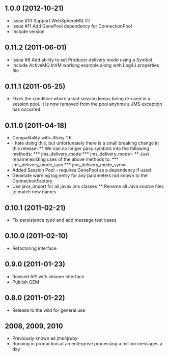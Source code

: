 ## 1.0.0 (2012-10-21)

* Issue #10 Support WebSphereMQ V7
* Issue #11 Add GenePool dependency for ConnectionPool
* Include version

## 0.11.2 (2011-06-01)

* Issue #8 Add ability to set Producer delivery mode using a Symbol
* Include ActiveMQ InVM working example along with Log4J properties file

## 0.11.1 (2011-05-25)

* Fixes the condition where a bad session keeps being re-used in a session pool.
  It is now removed from the pool anytime a JMS exception has occurred

## 0.11.0 (2011-04-18)

* Compatibility with JRuby 1.6
* I hate doing this, but unfortunately there is a small breaking change in this release:
** We can no longer pass symbols into the following methods:
*** jms_delivery_mode
*** jms_delivery_mode=
** Just rename existing uses of the above methods to:
*** jms_delivery_mode_sym
*** jms_delivery_mode_sym=
* Added Session Pool - requires GenePool as a dependency if used
* Generate warning log entry for any parameters not known to the ConnectionFactory
* Use java_import for all javax.jms classes
** Rename all Java source files to match new names

## 0.10.1 (2011-02-21)

* Fix persistence typo and add message test cases

## 0.10.0 (2011-02-10)

* Refactoring interface

## 0.9.0 (2011-01-23)

* Revised API with cleaner interface
* Publish GEM

## 0.8.0 (2011-01-22)

* Release to the wild for general use

## 2008, 2009, 2010

* Previously known as jms4jruby
* Running in production at an enterprise processing a million messages a day
